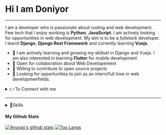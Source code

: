 # Hi I am Doniyor

___

I am a developer who is passionate about coding and web development. Few tech that I enjoy working is **Python**, **JavaScript**. I am actively looking for opportunities
in web development. My aim is to be a *fullstack* developer. I learnt **Django**, **Django Rest Framework** and currently learning **Vuejs**.


* 👨 I am actively learning and growing my skillset in Django and Vuejs. I am also interested in learning **Flutter** for mobile development
* 🔭 Open for collaboration about Web Developement
* 🌱 Willing to contribute to open source projects
* 👯 Looking for opportunities to join as an intern/full time in web developmenfields.


<details>
  <summary> 
    👉To Connect with me
  </summary>
  
   <br /> 
   
   [<img src="https://img.shields.io/badge/instagram-%23E4405F.svg?&style=for-the-badge&logo=instagram&logoColor=white" />](https://www.instagram.com/gayratovic77/)
   
</details>

___

<details>
  <summary> 
    🚀Skills
  </summary>
   <br /> 
   <img src="https://img.shields.io/badge/python-%233776AB.svg?&style=flat-square&logo=python&logoColor=white" />
   <img src="https://img.shields.io/badge/html-%23239120.svg?&style=flat-square&logo=html5&logoColor=white" />
   <img src="https://img.shields.io/badge/css-%23239120.svg?&style=flat-square&logo=css3&logoColor=white" />
   <img src="https://img.shields.io/badge/javascript-%23F7DF1E.svg?&style=flat-square&logo=javascript&logoColor=black&labelColor=black" />
   <img src="https://img.shields.io/badge/vuejs%20-%2335495e.svg?&style=for-the-badge&logo=vue.js&logoColor=%234FC08D" />
   <img src="https://img.shields.io/badge/django%20-%23092E20.svg?&style=for-the-badge&logo=django&logoColor=white" />
   <img src="https://img.shields.io/badge/postgres-%23316192.svg?&style=for-the-badge&logo=postgresql&logoColor=white" />
   <img src="https://img.shields.io/badge/bootstrap%20-%23563D7C.svg?&style=for-the-badge&logo=bootstrap&logoColor=white" />
 </details>
 
 #### **My Github Stats**
 [![Anurag's github stats](https://github-readme-stats.vercel.app/api?username=DoniDev&show_icons=true&theme=tokyonight)](https://github.com/anuraghazra/github-readme-stats)
 [![Top Langs](https://github-readme-stats.vercel.app/api/top-langs/?username=DoniDev&layout=compact)](https://github.com/anuraghazra/github-readme-stats)



